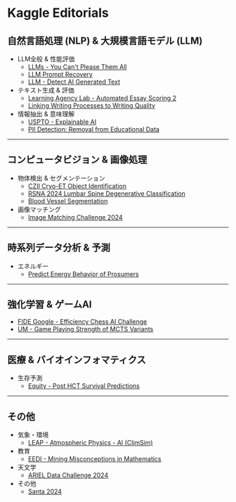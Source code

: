 # Kaggle Editorials

## 自然言語処理 (NLP) & 大規模言語モデル (LLM)

- LLM全般 & 性能評価
	- [LLMs - You Can't Please Them All](documents/llms-you-cant-please-them-all.md)
	- [LLM Prompt Recovery](documents/llm-prompt-recovery.md)
	- [LLM - Detect AI Generated Text](documents/llm-detect-ai-generated-text.md)
- テキスト生成 & 評価
	- [Learning Agency Lab - Automated Essay Scoring 2](documents/learning-agency-lab-automated-essay-scoring-2.md)
	- [Linking Writing Processes to Writing Quality](documents/linking-writing-processes-to-writing-quality)
- 情報抽出 & 意味理解
	- [USPTO - Explainable AI](documents/uspto-explainable-ai.md)
	- [PII Detection: Removal from Educational Data](documents/pii-detection-removal-from-educational-data.md)

---

## コンピュータビジョン & 画像処理

- 物体検出 & セグメンテーション
	- [CZII Cryo-ET Object Identification](documents/czii-cryo-et-object-identification.md)
	- [RSNA 2024 Lumbar Spine Degenerative Classification](documents/rsna-2024-lumbar-spine-degenerative-classification.md)
	- [Blood Vessel Segmentation](documents/blood-vessel-segmentation.md)
- 画像マッチング
	- [Image Matching Challenge 2024](documents/image-matching-challenge-2024.md)

---

## 時系列データ分析 & 予測

- エネルギー
	- [Predict Energy Behavior of Prosumers](documents/predict-energy-behavior-of-prosumers.md)
    
---

## 強化学習 & ゲームAI

- [FIDE Google - Efficiency Chess AI Challenge](documents/fide-google-efficiency-chess-ai-challenge.md)
- [UM - Game Playing Strength of MCTS Variants](documents/um-game-playing-strength-of-mcts-variants.md)

---

## 医療 & バイオインフォマティクス

- 生存予測
	- [Equity - Post HCT Survival Predictions](documents/equity-post-HCT-survival-predictions.md)

---

## その他

- 気象・環境
    - [LEAP - Atmospheric Physics - AI (ClimSim)](documents/leap-atmospheric-physics-ai-climsim.md)
- 教育
    - [EEDI - Mining Misconceptions in Mathematics](documents/eedi-mining-misconceptions-in-mathematics.md)
- 天文学
	- [ARIEL Data Challenge 2024](documents/ariel-data-challenge-2024.md)
- その他
    - [Santa 2024](documents/santa-2024.md)
    




